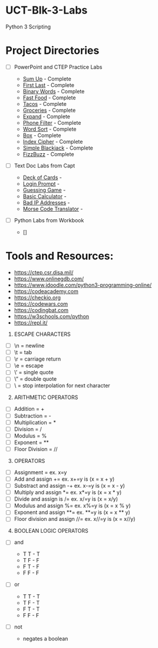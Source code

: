 # UCT-Blk-3-Labs

Python 3 Scripting

# Project Directories

- [ ] PowerPoint and CTEP Practice Labs
  - [Sum Up](https://github.com/jarosales1029/UCT-Blk-3-PowerPoint-Labs/blob/master/Sum%20Up) - Complete
  - [First Last](https://github.com/jarosales1029/UCT-Blk-3-PowerPoint-Labs/blob/master/First%20Last) - Complete
  - [Binary Words](https://github.com/jarosales1029/UCT-Blk-3-PowerPoint-Labs/blob/master/Binary%20Words) - Complete
  - [Fast Food](https://github.com/jarosales1029/UCT-Blk-3-PowerPoint-Labs/blob/master/Fast%20Food) - Complete
  - [Tacos](https://github.com/jarosales1029/UCT-Blk-3-PowerPoint-Labs/blob/master/Tacos) - Complete
  - [Groceries](https://github.com/jarosales1029/UCT-Blk-3-PowerPoint-Labs/blob/master/Groceries) - Complete
  - [Expand](https://github.com/jarosales1029/UCT-Blk-3-PowerPoint-Labs/blob/master/Expand) - Complete
  - [Phone Filter](https://github.com/jarosales1029/UCT-Blk-3-PowerPoint-Labs/blob/master/Phone%20Filter) - Complete
  - [Word Sort](https://github.com/jarosales1029/UCT-Blk-3-PowerPoint-Labs/blob/master/Word%20Sort) - Complete
  - [Box](https://github.com/jarosales1029/UCT-Blk-3-PowerPoint-Labs/blob/master/Box) - Complete
  - [Index Cipher](https://github.com/jarosales1029/UCT-Blk-3-PowerPoint-Labs/blob/master/Index%20Cipher) - Complete
  - [Simple Blackjack](https://github.com/jarosales1029/UCT-Blk-3-PowerPoint-Labs/blob/master/Simple%20Blackjack) - Complete
  - [FizzBuzz](https://github.com/jarosales1029/UCT-Blk-3-PowerPoint-Labs/blob/master/FizzBuzz) - Complete

- [ ] Text Doc Labs from Capt 
  - [Deck of Cards](https://github.com/jarosales1029/UCT-Blk-3-PowerPoint-Labs/blob/master/Deck%20of%20Cards) - 
  - [Login Prompt](https://github.com/jarosales1029/UCT-Blk-3-PowerPoint-Labs/blob/master/Login%20Prompt) - 
  - [Guessing Game](https://github.com/jarosales1029/UCT-Blk-3-PowerPoint-Labs/blob/master/Guessing%20Game) - 
  - [Basic Calculator](https://github.com/jarosales1029/UCT-Blk-3-PowerPoint-Labs/blob/master/Basic%20Calculator) - 
  - [Bad IP Addresses](https://github.com/jarosales1029/UCT-Blk-3-PowerPoint-Labs/blob/master/Bad%20IP%20Addresses) - 
  - [Morse Code Translator](https://github.com/jarosales1029/UCT-Blk-3-PowerPoint-Labs/blob/master/Morse%20Code%20Translator) - 

- [ ] Python Labs from Workbook 
  - [] 

# Tools and Resources:

- https://ctep.csr.disa.mil/
- https://www.onlinegdb.com/
- https://www.jdoodle.com/python3-programming-online/
- https://codeacademy.com
- https://checkio.org
- https://codewars.com
- https://codingbat.com
- https://w3schools.com/python
- https://repl.it/

1. ESCAPE CHARACTERS

- [ ] \n = newline
- [ ] \t = tab
- [ ] \r = carriage return
- [ ] \e = escape
- [ ] \’ = single quote
- [ ] \” = double quote
- [ ] \ = stop interpolation for next character

2. ARITHMETIC OPERATORS

- [ ] Addition = +
- [ ] Subtraction = -
- [ ] Multiplication = *
- [ ] Division = /
- [ ] Modulus = %
- [ ] Exponent = **
- [ ] Floor Division = //

3. OPERATORS

- [ ] Assignment = ex. x=y
- [ ] Add and assign += ex. x+=y is (x = x + y)
- [ ] Substract and assign -+ ex. x-=y is (x = x - y)
- [ ] Multiply and assign \*= ex. x\*=y is (x = x * y)
- [ ] Divide and assign is /= ex. x/=y is (x = x/y)
- [ ] Modulus and assign %= ex. x%=y is (x = x % y)
- [ ] Exponent and assign **= ex. **=y is (x = x ** y)
- [ ] Floor division and assign //= ex. x//=y is (x = x//y)

4. BOOLEAN LOGIC OPERATORS

- [ ] and 
  - T T - T
  - T F - F
  - F T - F
  - F F - F

- [ ] or
  - T T - T
  - T F - T
  - F T - T
  - F F - F

- [ ] not
  - negates a boolean
